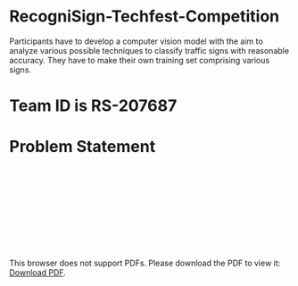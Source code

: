# RecogniSign-Techfest-Competition
Participants have to develop a computer vision model with the aim to analyze various possible techniques to classify traffic signs with reasonable accuracy. They have to make their own training set comprising various signs.

# Team ID is RS-207687

# Problem Statement
<object data="https://github.com/18harsh/RecogniSign-Techfest-Competition/blob/main/RecogniSign.pdf" type="application/pdf" width="700px" height="700px">
    <embed src="https://github.com/18harsh/RecogniSign-Techfest-Competition/blob/main/RecogniSign.pdf">
        <p>This browser does not support PDFs. Please download the PDF to view it: <a href="https://github.com/18harsh/RecogniSign-Techfest-Competition/blob/main/RecogniSign.pdf">Download PDF</a>.</p>
    </embed>
</object>

